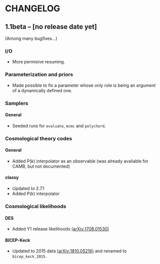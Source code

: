 # CHANGELOG

## 1.1beta – [no release date yet]

(Among many bugfixes...)

### I/O

- More permisive resuming.

### Parameterization and priors

- Made possible to fix a parameter whose only role is being an argument of a dynamically defined one.

### Samplers

#### General

- Seeded runs for `evaluate`, `mcmc` and `polychord`.

### Cosmological theory codes

#### General

- Added P(k) interpolator as an observable (was already available for CAMB, but not documented)

#### classy

- Updated to 2.7.1
- Added P(k) interpolator

### Cosmological likelihoods

#### DES

- Added Y1 release likelihoods [(arXiv:1708.01530)](https://arxiv.org/abs/1708.01530)

#### BICEP-Keck

- Updated to 2015 data [(arXiv:1810.05216)](https://arxiv.org/abs/1810.05216) and renamed to `bicep_keck_2015`.
